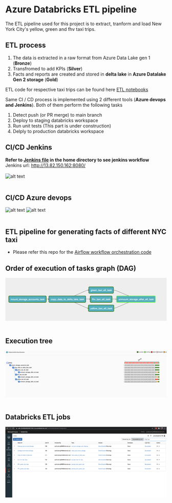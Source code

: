 # Azure Databricks ETL pipeline

The ETL pipeline used for this project is to extract, tranform and load New York City's yellow, green and fhv taxi trips. 

## ETL process
1. The data is extracted in a raw format from Azure Data Lake gen 1 (**Bronze**) 
2. Transfromed to add KPIs (**Silver**) 
3. Facts and reports are created and stored in **delta lake** in **Azure Datalake Gen 2 storage** (**Gold**)

ETL code for respective taxi trips can be found here 
[ETL notebooks](https://github.com/santhoshraj2960/AzureDatabricksLearn/tree/main/notebooks/ETLProdNotebooks/)

Same CI / CD process is implemented using 2 different tools (**Azure devops and Jenkins**). Both of them perform the following tasks
1. Detect push (or PR merge) to main branch
2. Deploy to staging databricks workspace
3. Run unit tests (This part is under construction)
4. Delply to production databricks workspace

## CI/CD Jenkins
**Refer to [Jenkins file](https://github.com/santhoshraj2960/ETL-Databricks-Azure/blob/main/Jenkinsfile) in the home directory to see jenkins workflow**
<br/>
Jenkins url: http://13.82.150.162:8080/
<br/>
<br/>
![alt text](https://github.com/santhoshraj2960/ETL-Databricks-Azure/blob/main/screenshots/Jenkins.png)
<br/>
<br/>
## CI/CD Azure devops
![alt text](https://github.com/santhoshraj2960/ETL-Databricks-Azure/blob/main/screenshots/AzureDevops1.png)
![alt text](https://github.com/santhoshraj2960/ETL-Databricks-Azure/blob/main/screenshots/AzureDevops2.png)
<br/>
<br/>

## ETL pipeline for generating facts of different NYC taxi 

- Please refer this repo for the [Airflow workflow orchestration code](https://github.com/santhoshraj2960/Airflow-ETL-workflow)

## Order of execution of tasks graph (DAG)
![alt text](https://github.com/santhoshraj2960/Airflow-ETL-workflow/blob/main/screenshots/tasks_graph.png)
<br/>
<br/>
## Execution tree
![alt text](https://github.com/santhoshraj2960/Airflow-ETL-workflow/blob/main/screenshots/tasks_tree.png)
<br/>
<br/>
## Databricks ETL jobs
![alt text](https://github.com/santhoshraj2960/Airflow-ETL-workflow/blob/main/screenshots/azure_databricks_jobs.png)
